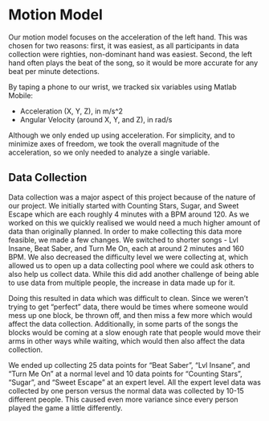 # Motion Model

Our motion model focuses on the acceleration of the left hand. This was chosen for two reasons: first, it was easiest, as all participants in data collection were righties, non-dominant hand was easiest. Second, the left hand often plays the beat of the song, so it would be more accurate for any beat per minute detections.

By taping a phone to our wrist, we tracked six variables using Matlab Mobile:

- Acceleration (X, Y, Z), in m/s^2
- Angular Velocity (around X, Y, and Z), in rad/s

Although we only ended up using acceleration. For simplicity, and to minimize axes of freedom, we took the overall magnitude of the acceleration, so we only needed to analyze a single variable.

## Data Collection

Data collection was a major aspect of this project because of the nature of our project. We initially started with Counting Stars, Sugar, and Sweet Escape which are each roughly 4 minutes with a BPM around 120. As we worked on this we quickly realised we would need a much higher amount of data than originally planned. In order to make collecting this data more feasible, we made a few changes. We switched to shorter songs - Lvl Insane, Beat Saber, and Turn Me On, each at around 2 minutes and 160 BPM. We also decreased the difficulty level we were collecting at, which allowed us to open up a data collecting pool where we could ask others to also help us collect data. While this did add another challenge of being able to use data from multiple people, the increase in data made up for it.

Doing this resulted in data which was difficult to clean. Since we weren’t trying to get “perfect” data, there would be times where someone would mess up one block, be thrown off, and then miss a few more which would affect the data collection. Additionally, in some parts of the songs the blocks would be coming at a slow enough rate that people would move their arms in other ways while waiting, which would then also affect the data collection.

We ended up collecting 25 data points for “Beat Saber”, “Lvl Insane”, and “Turn Me On” at a normal level and 10 data points for “Counting Stars”, “Sugar”, and “Sweet Escape” at an expert level. All the expert level data was collected by one person versus the normal data was collected by 10-15 different people. This caused even more variance since every person played the game a little differently.
